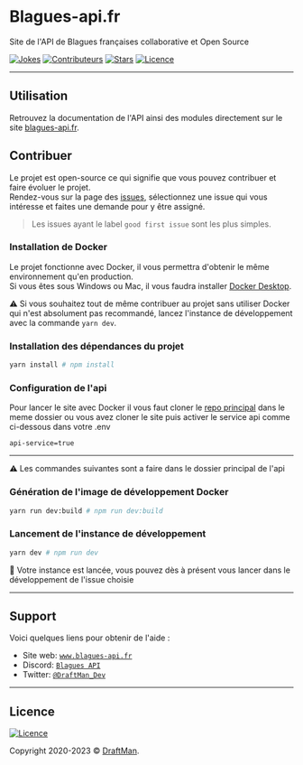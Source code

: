 # Blagues-api.fr

Site de l'API de Blagues françaises collaborative et Open Source

[![Jokes](https://img.shields.io/badge/dynamic/json?color=informational&label=jokes%20&query=%24.count&suffix=%20&url=https%3A%2F%2Fwww.blagues-api.fr%2Fapi%2Fcount)](https://www.blagues-api.fr)
[![Contributeurs](https://img.shields.io/github/contributors/Blagues-API/blagues-api.fr?style=flat)](https://github.com/Blagues-API/blagues-api.fr/graphs/contributors)
[![Stars](https://img.shields.io/github/stars/Blagues-API/blagues-api.fr?style=flat)](https://github.com/Blagues-API/blagues-api.fr/stargazers)
[![Licence](https://img.shields.io/github/license/Blagues-API/blagues-api.fr?style=flat)](https://github.com/Blagues-API/blagues-api.fr/blob/master/LICENCE)

---
## Utilisation

Retrouvez la documentation de l'API ainsi des modules directement sur le site [blagues-api.fr](https://www.blagues-api.fr).

## Contribuer

Le projet est open-source ce qui signifie que vous pouvez contribuer et faire évoluer le projet.<br>
Rendez-vous sur la page des [issues](https://github.com/Blagues-API/blagues-api.fr/issues), sélectionnez une issue qui vous intéresse et faites une demande pour y être assigné.
> Les issues ayant le label `good first issue` sont les plus simples.

### Installation de Docker

Le projet fonctionne avec Docker, il vous permettra d'obtenir le même environnement qu'en production.<br>
Si vous êtes sous Windows ou Mac, il vous faudra installer [Docker Desktop](https://www.docker.com/products/docker-desktop).

⚠️ Si vous souhaitez tout de même contribuer au projet sans utiliser Docker qui n'est absolument pas recommandé, lancez l'instance de développement avec la commande `yarn dev`.

### Installation des dépendances du projet

```bash
yarn install # npm install
```

### Configuration de l'api

Pour lancer le site avec Docker il vous faut cloner le [repo principal](https://github.com/Blagues-API/blagues-api) dans le meme dossier ou vous avez cloner le site puis activer le service api comme ci-dessous dans votre .env

```
api-service=true
```

---
⚠️ Les commandes suivantes sont a faire dans le dossier principal de l'api

### Génération de l'image de développement Docker

```bash
yarn run dev:build # npm run dev:build
```

### Lancement de l'instance de développement

```bash
yarn dev # npm run dev
```

🎉 Votre instance est lancée, vous pouvez dès à présent vous lancer dans le développement de l'issue choisie

---

## Support

Voici quelques liens pour obtenir de l'aide :

- Site web:
  <a href="https://www.blagues-api.fr" target="_blank">`www.blagues-api.fr`</a>
- Discord:
  <a href="https://discord.gg/PPNpVaF" target="_blank">`Blagues API`</a>
- Twitter:
  <a href="http://twitter.com/DraftMan_Dev" target="_blank">`@DraftMan_Dev`</a>

---

## Licence

[![Licence](https://img.shields.io/github/license/Blagues-API/api?style=flat)](https://github.com/Blagues-API/api/blob/master/LICENCE)

Copyright 2020-2023 ©
<a href="https://www.draftman.fr" target="_blank">DraftMan</a>.
